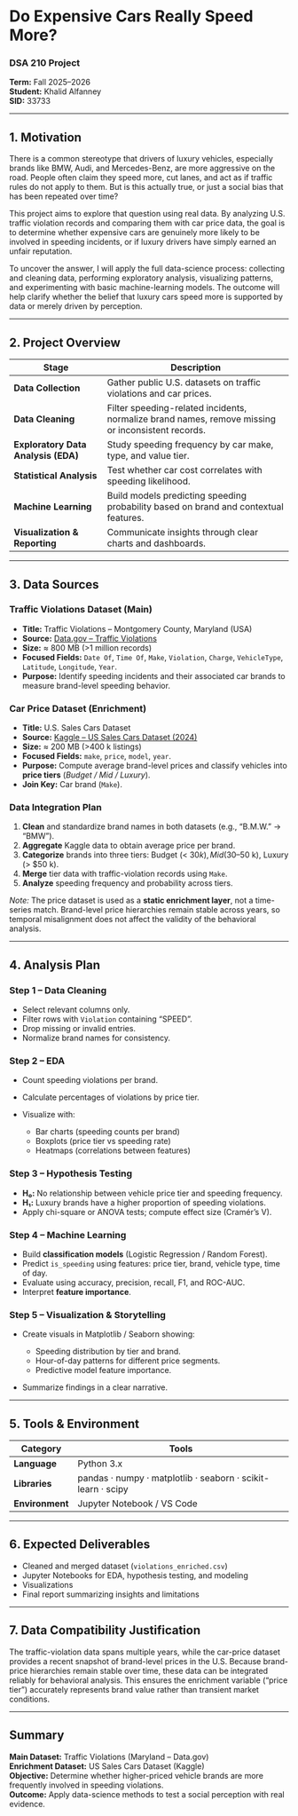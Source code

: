 # Do Expensive Cars Really Speed More?

### DSA 210 Project

**Term:** Fall 2025–2026   
**Student:** Khalid Alfanney  
**SID:** 33733

---

## 1️. Motivation

There is a common stereotype that drivers of luxury vehicles, especially brands like BMW, Audi, and Mercedes-Benz, are more aggressive on the road. People often claim they speed more, cut lanes, and act as if traffic rules do not apply to them. But is this actually true, or just a social bias that has been repeated over time?

This project aims to explore that question using real data. By analyzing U.S. traffic violation records and comparing them with car price data, the goal is to determine whether expensive cars are genuinely more likely to be involved in speeding incidents, or if luxury drivers have simply earned an unfair reputation.

To uncover the answer, I will apply the full data-science process: collecting and cleaning data, performing exploratory analysis, visualizing patterns, and experimenting with basic machine-learning models. The outcome will help clarify whether the belief that luxury cars speed more is supported by data or merely driven by perception.

---

## 2️. Project Overview

| Stage                               | Description                                                                                       |
| ----------------------------------- | ------------------------------------------------------------------------------------------------- |
| **Data Collection**                 | Gather public U.S. datasets on traffic violations and car prices.                                 |
| **Data Cleaning**                   | Filter speeding-related incidents, normalize brand names, remove missing or inconsistent records. |
| **Exploratory Data Analysis (EDA)** | Study speeding frequency by car make, type, and value tier.                                       |
| **Statistical Analysis**            | Test whether car cost correlates with speeding likelihood.                                        |
| **Machine Learning**                | Build models predicting speeding probability based on brand and contextual features.              |
| **Visualization & Reporting**       | Communicate insights through clear charts and dashboards.                                         |

---

## 3️. Data Sources

### Traffic Violations Dataset (Main)

* **Title:** Traffic Violations – Montgomery County, Maryland (USA)
* **Source:** [Data.gov – Traffic Violations](https://catalog.data.gov/dataset/traffic-violations)
* **Size:** ≈ 800 MB (>1 million records)
* **Focused Fields:** `Date Of`, `Time Of`, `Make`, `Violation`, `Charge`, `VehicleType`, `Latitude`, `Longitude`, `Year`.
* **Purpose:** Identify speeding incidents and their associated car brands to measure brand-level speeding behavior.

### Car Price Dataset (Enrichment)

* **Title:** U.S. Sales Cars Dataset
* **Source:** [Kaggle – US Sales Cars Dataset (2024)](https://www.kaggle.com/datasets/juanmerinobermejo/us-sales-cars-dataset)
* **Size:** ≈ 200 MB (>400 k listings)
* **Focused Fields:** `make`, `price`, `model`, `year`.
* **Purpose:** Compute average brand-level prices and classify vehicles into **price tiers** (*Budget / Mid / Luxury*).
* **Join Key:** Car brand (`Make`).

### Data Integration Plan

1. **Clean** and standardize brand names in both datasets (e.g., “B.M.W.” → “BMW”).
2. **Aggregate** Kaggle data to obtain average price per brand.
3. **Categorize** brands into three tiers: Budget (< $30 k), Mid ($30–50 k), Luxury (> $50 k).
4. **Merge** tier data with traffic-violation records using `Make`.
5. **Analyze** speeding frequency and probability across tiers.

*Note:* The price dataset is used as a **static enrichment layer**, not a time-series match. Brand-level price hierarchies remain stable across years, so temporal misalignment does not affect the validity of the behavioral analysis.

---

## 4️. Analysis Plan

### Step 1 – Data Cleaning

* Select relevant columns only.
* Filter rows with `Violation` containing “SPEED”.
* Drop missing or invalid entries.
* Normalize brand names for consistency.

### Step 2 – EDA

* Count speeding violations per brand.
* Calculate percentages of violations by price tier.
* Visualize with:

  * Bar charts (speeding counts per brand)
  * Boxplots (price tier vs speeding rate)
  * Heatmaps (correlations between features)

### Step 3 – Hypothesis Testing

* **H₀:** No relationship between vehicle price tier and speeding frequency.
* **H₁:** Luxury brands have a higher proportion of speeding violations.
* Apply chi-square or ANOVA tests; compute effect size (Cramér’s V).

### Step 4 – Machine Learning

* Build **classification models** (Logistic Regression / Random Forest).
* Predict `is_speeding` using features: price tier, brand, vehicle type, time of day.
* Evaluate using accuracy, precision, recall, F1, and ROC-AUC.
* Interpret **feature importance**.

### Step 5 – Visualization & Storytelling

* Create visuals in Matplotlib / Seaborn showing:

  * Speeding distribution by tier and brand.
  * Hour-of-day patterns for different price segments.
  * Predictive model feature importance.
* Summarize findings in a clear narrative.

---

## 5️. Tools & Environment

| Category            | Tools                                                        |
| ------------------- | ------------------------------------------------------------ |
| **Language**        | Python 3.x                                                   |
| **Libraries**       | pandas · numpy · matplotlib · seaborn · scikit-learn · scipy |
| **Environment**     | Jupyter Notebook / VS Code                                   |

---

## 6️. Expected Deliverables

* Cleaned and merged dataset (`violations_enriched.csv`)
* Jupyter Notebooks for EDA, hypothesis testing, and modeling
* Visualizations
* Final report summarizing insights and limitations

---

## 7. Data Compatibility Justification

The traffic-violation data spans multiple years, while the car-price dataset provides a recent snapshot of brand-level prices in the U.S.
Because brand-price hierarchies remain stable over time, these data can be integrated reliably for behavioral analysis.
This ensures the enrichment variable (“price tier”) accurately represents brand value rather than transient market conditions.

---
  
## Summary

**Main Dataset:** Traffic Violations (Maryland – Data.gov)  
**Enrichment Dataset:** US Sales Cars Dataset (Kaggle)  
**Objective:** Determine whether higher-priced vehicle brands are more frequently involved in speeding violations.  
**Outcome:** Apply data-science methods to test a social perception with real evidence.
